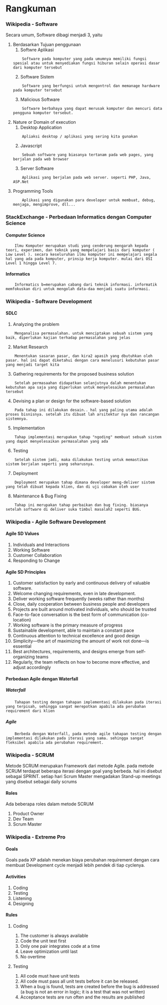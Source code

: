 # Rangkuman
### Wikipedia - Software
Secara umum, Software dibagi menjadi 3, yaitu 
1. Berdasarkan Tujuan penggunaan
    1. Softwre Aplikasi
    ```
        Software pada komputer yang pada umumnya memiliki fungsi spesial atau untuk menyediakan fungsi hiburan selain operasi dasar dari komputer tersebut
    ```
    2. Software Sistem
    ```  
        Software yang berfungsi untuk mengontrol dan memanage hardware pada komputer tersebut
    ```
    3. Malicious Software
    ```
        Software berbahaya yang dapat merusak komputer dan mencuri data pengguna komputer tersebut.
    ```
2. Nature or Domain of execution
    1. Desktop Application
    ```
        Apliaksi desktop / aplikasi yang sering kita gunakan
    ```
    2. Javascript
    ```
        Sebuah software yang biasanya tertanam pada web pages, yang berjalan pada web browser
    ```
    3. Server Software
    ```
        Aplikasi yang berjalan pada web server. seperti PHP, Java, ASP.Net
    ```
3. Programming Tools
    ```
        Aplikasi yang digunakan para developer untuk membuat, debug, menjaga, mengimprove, dll...
    ```

### StackExchange - Perbedaan Informatics dengan Computer Science
#### Computer Science
```
    Ilmu Komputer merupakan studi yang cenderung mengarah kepada teori, experimen, dan teknik yang mempelajari basis dari komputer ( Low Level ). secara keseluruhan ilmu komputer ini mempelajari segala hal yang ada pada komputer, prinsip kerja komputer. mulai dari OSI Level 1 hingga Level 7.
```
#### Informatics
```
    Informatics b=merupakan cabang dari teknik informasi. informatik memfokuskan diri untuk mengolah data-daa menjadi suatu informasi.
```

### Wikipedia - Software Development
#### SDLC 
1. Analyzing the problem
```
    Menganalisa permasalahan. untuk menciptakan sebuah sistem yang baik, diperlukan kajian terhadap permasalahan yang jelas
```
2. Market Research
```
    Menentukan sasaran pasar, dan kira2 apasih yang dbutuhkan oleh pasar. hal ini dapat diketahui dengan cara menelusuri kebutuhan pasar yang menjadi target kita
```
3. Gathering requirements for the proposed business solution
```
    Setelah permasaahan didapatkan selanjutnya dalah menentukan kebutuhan apa saja yang diperlukan untuk menyelesaikan permasalahan tersebut 
```
4. Devising a plan or design for the software-based solution
```
    Pada tahap ini dilakukan desain.. hal yang paling utama adalah proses bisnisnya. setelah itu dibuat lah arsitektur nya dan rancangan sistemnya.
```
5. Implementation
```
    Tahap implementasi merupakan tahap "ngoding" membuat sebuah sistem yang dapat menyelesaikan permasalahan yang ada
```
6. Testing
```
    Setelah sistem jadi, maka dilakukan testing untuk memastikan sistem berjalan seperti yang seharusnya.
```
7. Deployment
```
    Deployment merupakan tahap dimana developer meng-deliver sistem yang telah dibuat kepada klien, dan di uji cobakan oleh user
```
8. Maintenance & Bug Fixing
```
    Tahap ini merupakan tahap perbaikan dan bug fixing. biasanya setelah software di deliver suka timbul masalah2 seperti BUG.
```

### Wikipedia - Agile Software Development
#### Agile SD Values
1. Individuals and Interactions
2. Working Software
3. Customer Collaboration
4. Responding to Change

#### Agile SD Principles
1. Customer satisfaction by early and continuous delivery of valuable software.
2. Welcome changing requirements, even in late development.
3. Deliver working software frequently (weeks rather than months)
4. Close, daily cooperation between business people and developers
5. Projects are built around motivated individuals, who should be trusted
6. Face-to-face conversation is the best form of communication (co-location)
7. Working software is the primary measure of progress
8. Sustainable development, able to maintain a constant pace
9. Continuous attention to technical excellence and good design
10. Simplicity—the art of maximizing the amount of work not done—is essential
11. Best architectures, requirements, and designs emerge from self-organizing teams
12. Regularly, the team reflects on how to become more effective, and adjust accordingly

#### Perbedaan Agile dengan Waterfall
##### Waterfall
```
    Tahapan testing dengan tahapan implementasi dilakukan pada iterasi yang terpisah, sehingga sangat merepotkan apabila ada perubahan requirement dari klien
```
##### Agile
```
    Berbeda dengan Waterfall, pada metode agile tahapan testing dengan implementasi dilakukan pada iterasi yang sama. sehingga sangat fleksibel apabila ada perubahan requirement.
```

### Wikipedia - SCRUM
Metode SCRUM merupakan Framework dari metode Agile. pada metode SCRUM terdapat beberapa iterasi dengan goal yang berbeda. hal ini disebut sebagai SPRINT. setiap hari Scrum Master mengadakan Stand-up meetings yang disebut sebagai daily scrums

#### Roles
Ada beberapa roles dalam metode SCRUM
1. Product Owner
2. Dev Team
3. Scrum Master

### Wikipedia - Extreme Pro
#### Goals
Goals pada XP adalah menekan biaya perubahan requirement dengan cara membuat Development cycle menjadi lebih pendek di tiap cyclenya.

#### Activities
1. Coding
2. Testing
3. Listening
4. Designing

#### Rules
1. Coding

    1. The customer is always available
    2. Code the unit test first
    3. Only one pair integrates code at a time
    4. Leave optimization until last
    5. No overtime

2. Testing

    1. All code must have unit tests
    2. All code must pass all unit tests before it can be released.
    3. When a bug is found, tests are created before the bug is addressed (a bug is not an error in logic; it is a test that was not written)
    4. Acceptance tests are run often and the results are published

